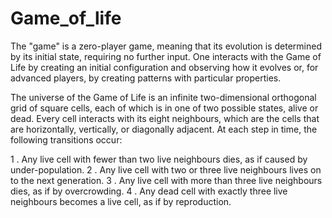 # Game_of_life

The "game" is a zero-player game, meaning that its evolution is determined by its initial state, requiring no further input. One interacts with the Game of Life by creating an initial configuration and observing how it evolves or, for advanced players, by creating patterns with particular properties.


The universe of the Game of Life is an infinite two-dimensional orthogonal grid of square cells, each of which is in one of two possible states, alive or dead. Every cell interacts with its eight neighbours, which are the cells that are horizontally, vertically, or diagonally adjacent. At each step in time, the following transitions occur:

 1 . Any live cell with fewer than two live neighbours dies, as if caused by under-population.
 2 . Any live cell with two or three live neighbours lives on to the next generation.
 3 . Any live cell with more than three live neighbours dies, as if by overcrowding.
4 . Any dead cell with exactly three live neighbours becomes a live cell, as if by reproduction.

